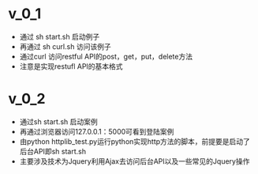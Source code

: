 # v_0_1
- 通过 sh start.sh 启动例子
- 再通过 sh curl.sh 访问该例子
- 通过curl 访问restful API的post，get，put，delete方法
- 注意是实现restufl API的基本格式

# v_0_2
- 通过sh start.sh 启动案例
- 再通过浏览器访问127.0.0.1：5000可看到登陆案例
- 由python httplib_test.py运行python实现http方法的脚本，前提要是启动了后台API即sh start.sh
- 主要涉及技术为Jquery利用Ajax去访问后台API以及一些常见的Jquery操作
